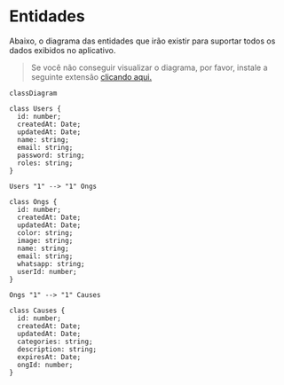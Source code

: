 # Entidades

Abaixo, o diagrama das entidades que irão existir para suportar todos os dados exibidos no aplicativo.

> Se você não conseguir visualizar o diagrama, por favor, instale a seguinte extensão [clicando aqui.](https://chrome.google.com/webstore/detail/mermaid-diagrams/phfcghedmopjadpojhmmaffjmfiakfil)

```mermaid
classDiagram

class Users {
  id: number;
  createdAt: Date;
  updatedAt: Date;
  name: string;
  email: string;
  password: string;
  roles: string;
}

Users "1" --> "1" Ongs

class Ongs {
  id: number;
  createdAt: Date;
  updatedAt: Date;
  color: string;
  image: string;
  name: string;
  email: string;
  whatsapp: string;
  userId: number;
}

Ongs "1" --> "1" Causes

class Causes {
  id: number;
  createdAt: Date;
  updatedAt: Date;
  categories: string;
  description: string;
  expiresAt: Date;
  ongId: number;
}
```
